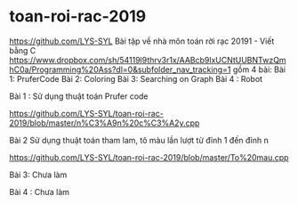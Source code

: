 # toan-roi-rac-2019
https://github.com/LYS-SYL
Bài tập về nhà môn toán rời rạc 20191 - Viết bằng C
https://www.dropbox.com/sh/54119l9thrv3r1x/AABcb9lxUCNtUUBNTwzQmhC0a/Programming%20Ass?dl=0&subfolder_nav_tracking=1
 gồm 4 bài:
 Bài 1: PruferCode
 Bài 2: Coloring
 Bài 3: Searching on Graph
 Bài 4 : Robot
 
 Bài 1 : Sử dụng thuật toán Prufer code
 
 https://github.com/LYS-SYL/toan-roi-rac-2019/blob/master/n%C3%A9n%20c%C3%A2y.cpp 
 
 Bài 2  Sử dụng thuật toán tham lam, tô màu lần lượt từ đỉnh 1 đến đỉnh n
 
 https://github.com/LYS-SYL/toan-roi-rac-2019/blob/master/To%20mau.cpp
 
Bài 3: Chưa làm


Bài 4 : Chưa làm
